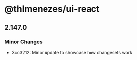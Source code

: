 # @thlmenezes/ui-react

## 2.147.0

### Minor Changes

- 3cc3212: Minor update to showcase how changesets work
